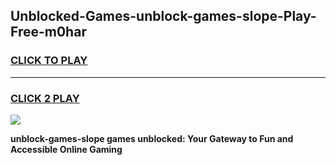 
## Unblocked-Games-unblock-games-slope-Play-Free-m0har
<h3>
<a href="https://premium76.site?title=unblock-games-slope&ref=10A">CLICK TO PLAY</a></h3>
<hr>

<h3>
<a href="https://premium76.site?title=unblock-games-slope&ref=10A">CLICK 2 PLAY</a>
  
</h3>

<a href="https://premium76.site?title=unblock-games-slope&ref=10A"><img src="https://clearcache.store/games.png"></a>


**unblock-games-slope games unblocked: Your Gateway to Fun and Accessible Online Gaming**
